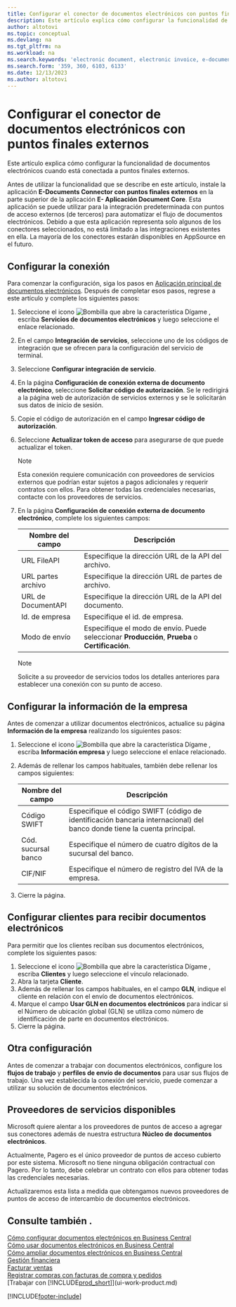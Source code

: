 ```yaml
---
title: Configurar el conector de documentos electrónicos con puntos finales externos
description: Este artículo explica cómo configurar la funcionalidad de documentos electrónicos cuando está conectada a puntos finales externos.
author: altotovi
ms.topic: conceptual
ms.devlang: na
ms.tgt_pltfrm: na
ms.workload: na
ms.search.keywords: 'electronic document, electronic invoice, e-document, e-invoice, access-point, endpoint'
ms.search.form: '359, 360, 6103, 6133'
ms.date: 12/13/2023
ms.author: altotovi
---
```


# <a name="set-the-e-documents-connector-with-external-endpoints"></a>Configurar el conector de documentos electrónicos con puntos finales externos

Este artículo explica cómo configurar la funcionalidad de documentos electrónicos cuando está conectada a puntos finales externos.

Antes de utilizar la funcionalidad que se describe en este artículo, instale la aplicación **E-Documents Connector con puntos finales externos** en la parte superior de la aplicación **E- Aplicación Document Core**. Esta aplicación se puede utilizar para la integración predeterminada con puntos de acceso externos (de terceros) para automatizar el flujo de documentos electrónicos. Debido a que esta aplicación representa solo algunos de los conectores seleccionados, no está limitado a las integraciones existentes en ella. La mayoría de los conectores estarán disponibles en AppSource en el futuro.

## <a name="set-up-the-connection"></a>Configurar la conexión

Para comenzar la configuración, siga los pasos en [Aplicación principal de documentos electrónicos](finance-how-setup-edocuments.md). Después de completar esos pasos, regrese a este artículo y complete los siguientes pasos:

1. Seleccione el icono ![Bombilla que abre la característica Dígame](media/ui-search/search_small.png "Dígame qué desea hacer") , escriba **Servicios de documentos electrónicos** y luego seleccione el enlace relacionado.
2. En el campo **Integración de servicios**, seleccione uno de los códigos de integración que se ofrecen para la configuración del servicio de terminal.
3. Seleccione **Configurar integración de servicio**.
4. En la página **Configuración de conexión externa de documento electrónico**, seleccione **Solicitar código de autorización**. Se le redirigirá a la página web de autorización de servicios externos y se le solicitarán sus datos de inicio de sesión.
5. Copie el código de autorización en el campo **Ingresar código de autorización**.
6. Seleccione **Actualizar token de acceso** para asegurarse de que puede actualizar el token.

    > [!NOTE]
    > Esta conexión requiere comunicación con proveedores de servicios externos que podrían estar sujetos a pagos adicionales y requerir contratos con ellos. Para obtener todas las credenciales necesarias, contacte con los proveedores de servicios.

7. En la página **Configuración de conexión externa de documento electrónico**, complete los siguientes campos:

    | Nombre del campo | Descripción |
    |---|---|
    | URL FileAPI | Especifique la dirección URL de la API del archivo. |
    | URL partes archivo | Especifique la dirección URL de partes de archivo. |
    | URL de DocumentAPI | Especifique la dirección URL de la API del documento. |
    | Id. de empresa | Especifique el id. de empresa. |
    | Modo de envío | Especifique el modo de envío. Puede seleccionar **Producción**, **Prueba** o **Certificación**. |

    > [!NOTE]
    > Solicite a su proveedor de servicios todos los detalles anteriores para establecer una conexión con su punto de acceso.

## <a name="set-up-company-information"></a>Configurar la información de la empresa

Antes de comenzar a utilizar documentos electrónicos, actualice su página **Información de la empresa** realizando los siguientes pasos:

1. Seleccione el icono ![Bombilla que abre la característica Dígame](media/ui-search/search_small.png "Dígame qué desea hacer") , escriba **Información empresa** y luego seleccione el enlace relacionado.
2. Además de rellenar los campos habituales, también debe rellenar los campos siguientes:

    | Nombre del campo | Descripción |
    |---|---|
    | Código SWIFT | Especifique el código SWIFT (código de identificación bancaria internacional) del banco donde tiene la cuenta principal. |
    | Cód. sucursal banco | Especifique el número de cuatro dígitos de la sucursal del banco. |
    | CIF/NIF | Especifique el número de registro del IVA de la empresa. |

3. Cierre la página.

## <a name="set-up-customers-to-receive-e-documents"></a>Configurar clientes para recibir documentos electrónicos

Para permitir que los clientes reciban sus documentos electrónicos, complete los siguientes pasos:

1. Seleccione el icono ![Bombilla que abre la característica Dígame](media/ui-search/search_small.png "Dígame qué desea hacer") , escriba **Clientes** y luego seleccione el vínculo relacionado.
2. Abra la tarjeta **Cliente**.
3. Además de rellenar los campos habituales, en el campo **GLN**, indique el cliente en relación con el envío de documentos electrónicos.
4. Marque el campo **Usar GLN en documentos electrónicos** para indicar si el Número de ubicación global (GLN) se utiliza como número de identificación de parte en documentos electrónicos.
5. Cierre la página.

## <a name="other-setup"></a>Otra configuración

Antes de comenzar a trabajar con documentos electrónicos, configure los **flujos de trabajo** y **perfiles de envío de documentos** para usar sus flujos de trabajo. Una vez establecida la conexión del servicio, puede comenzar a utilizar su solución de documentos electrónicos.

## <a name="available-service-providers"></a>Proveedores de servicios disponibles

Microsoft quiere alentar a los proveedores de puntos de acceso a agregar sus conectores además de nuestra estructura **Núcleo de documentos electrónicos**.

Actualmente, Pagero es el único proveedor de puntos de acceso cubierto por este sistema. Microsoft no tiene ninguna obligación contractual con Pagero. Por lo tanto, debe celebrar un contrato con ellos para obtener todas las credenciales necesarias.

Actualizaremos esta lista a medida que obtengamos nuevos proveedores de puntos de acceso de intercambio de documentos electrónicos.

## <a name="see-also"></a>Consulte también .

[Cómo configurar documentos electrónicos en Business Central](finance-how-setup-edocuments.md)  
[Cómo usar documentos electrónicos en Business Central](finance-how-use-edocuments.md)  
[Cómo ampliar documentos electrónicos en Business Central](/dynamics365/business-central/dev-itpro/developer/devenv-extend-edocuments)  
[Gestión financiera](finance.md)  
[Facturar ventas](sales-how-invoice-sales.md)  
[Registrar compras con facturas de compra y pedidos](purchasing-how-record-purchases.md)  
[Trabajar con [!INCLUDE[prod_short](includes/prod_short.md)]](ui-work-product.md)

[!INCLUDE[footer-include](includes/footer-banner.md)]
